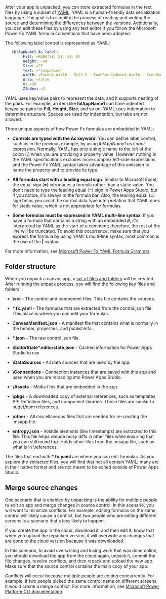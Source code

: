 After your app is unpacked, you can store extracted formulas in the text files by using a subset of [YAML](https://yaml.org/?azure-portal=true). YAML is a human-friendly data serialization language. The goal is to simplify the process of reading and writing the source and determining the differences between the versions. Additionally, you can edit these files by using any text editor if you follow the Microsoft Power Fx YAML formula conventions that have been adopted.

The following label control is represented as YAML:

```yml
   LblAppName1 As label:
        Fill: =RGBA(58, 58, 58, 0)
        Height: =88
        Size: =27
        Text: ="Companies"
        Width: =Parent.Width - Self.X - IconSortUpDown1.Width - IconNewItem1.Width - IconRefresh1.Width
        Wrap: =false
        X: =20
        ZIndex: =2
```

YAML uses key/value pairs to represent the data, and it supports nesting of the pairs. For example, an item like **lblAppName1** can have indented key/value pairs for **Fill**, **Height**, **Size**, and so on. YAML uses indentation to determine structure. Spaces are used for indentation, but tabs are not allowed.

Three unique aspects of how Power Fx formulas are embedded in YAML:

-   **Controls are typed with the As keyword**. You can define label control, such as in the previous example, by using *lblAppName1 as Label:* expression. Normally, YAML has only a single name to the left of the colon (**:**) when you are providing a property value. However, nothing in the YAML specifications excludes more complex left-side expressions, and the Power Fx YAML syntax takes advantage of this omission to name the property and to provide its type.

-   **All formulas start with a leading equal sign**. Similar to Microsoft Excel, the equal sign (**=**) introduces a formula rather than a static value. You don't need to type the leading equal (**=**) sign in Power Apps Studio, but if you notice, it's always in the formula bar. Also, the leading equal (**=**) sign helps you avoid the normal data type interpretation that YAML does for static value, which is not appropriate for formulas.

-   **Some formulas must be expressed in YAML multi-line syntax**. If you have a formula that contains a string with an embedded **\#**, it's interpreted by YAML as the start of a comment; therefore, the rest of the line will be truncated. To avoid this occurrence, make sure that you express the formula by using YAML's multi-line syntax; most common is the use of the **\|** syntax.

For more information, see [Microsoft Power Fx YAML Formula Grammar](/power-platform/power-fx/yaml-formula-grammar/?azure-portal=true).

## Folder structure

When you unpack a canvas app, a [set of files and folders](/powerapps/developer/data-platform/powerapps-cli?azure-portal=true#folder-structure) will be created. After running the unpack process, you will find the following key files and folders:

- **\src** - The control and component files. This file contains the sources.

- **\*.fx.yaml** - The formulas that are extracted from the control.json file. This place is where you can edit your formulas.

- **CanvasManifest.json** - A manifest file that contains what is normally in the header, properties, and publishInfo.

- **\*.json** - The raw control.json file.

- **\EditorState\*.editorstate.json** - Cached information for Power Apps Studio to use.

- **\DataSources** - All data sources that are used by the app.

- **\Connections** - Connection instances that are saved with this app and used when you are reloading into Power Apps Studio.

- **\Assets** - Media files that are embedded in the app.

- **\pkgs** - A downloaded copy of external references, such as templates, API Definition files, and component libraries. These files are similar to nuget/npm references.

- **\other** - All miscellaneous files that are needed for re-creating the .msapp file.

- **entropy.json** - Volatile elements (like timestamps) are extracted to this file. This file helps reduce noisy diffs in other files while ensuring that you can still round trip. Holds other files from the .msapp file, such as what is in \references.

The files that end with **\*.fx.yaml** are where you can edit formulas. As you explore the extracted files, you will find that not all contain YAML; many are in their native format and are not meant to be edited outside of Power Apps Studio.

## Merge source changes

One scenario that is enabled by unpacking is the ability for multiple people to edit an app and merge changes in source control. In this scenario, you will want to minimize conflicts. For example, editing formulas on the same control will likely cause a conflict, but two people who are editing different screens is a scenario that's less likely to happen.

If you create the app in the cloud, download it, and then edit it, know that when you upload the repacked version, it will overwrite any changes that are done to the cloud version because it was downloaded.

In this scenario, to avoid overwriting and losing work that was done online, you should download the app from the cloud again, unpack it, commit the file changes, resolve conflicts, and then repack and upload the new app. Make sure that the source control contains the main copy of your app.

Conflicts will occur because multiple people are editing concurrently. For example, if two people picked the same control name on different screens, it would create a merge conflict. For more information, see [Microsoft Power Platform CLI documentation](/powerapps/developer/data-platform/powerapps-cli?azure-portal=true#merging-changes-with-power-apps-studio).
